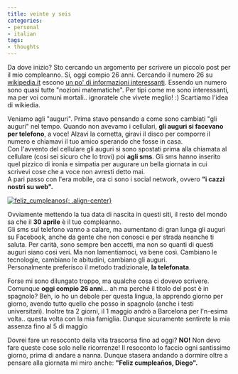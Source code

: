 ```yaml
---
title: veinte y seis
categories:
- personal
- italian
tags:
- thoughts
---
```

Da dove inizio? Sto cercando un argomento per scrivere un piccolo post per il
mio compleanno. Si, oggi compio 26 anni. Cercando il numero 26 su
[wikipedia.it](http://wikipedia.it) escono [un po' di informazioni
interessanti](http://it.wikipedia.org/wiki/26_(numero)). Essendo un numero
sono quasi tutte "nozioni matematiche". Per tipi come me sono interessanti, ma
per voi comuni mortali.. ignoratele che vivete meglio! :) Scartiamo l'idea di
wikiedia.

Veniamo agli "auguri". Prima stavo pensando a come sono cambiati "gli auguri"
nel tempo. Quando non avevamo i cellulari, **gli auguri si facevano per
telefono**, a voce! Alzavi la cornetta, giravi il disco per comporre il numero
e chiamavi il tuo amico sperando che fosse in casa.  
Con l'avvento del cellulare gli auguri si sono spostati prima alla chiamata al
cellulare (cosi sei sicuro che lo trovi) poi **agli sms**. Gli sms hanno
inserito quel pizzico di ironia e simpatia per augurare un bella giornata in
cui scrivevi cose che a voce non avresti detto mai.  
A pari passo con l'era mobile, ora ci sono i social network, ovvero **"i cazzi
nostri su web".**

[![feliz_cumpleanos]({{site.url}}/images/feliz_cumpleanos.png){: .align-center}]({{site.url}}/images/feliz_cumpleanos.png)

Ovviamente mettendo la tua data di nascita in questi siti, il resto del mondo
sa che il **30 aprile** è il tuo compleanno.  
Gli sms sul telefono vanno a calare, ma aumentano di gran lunga gli auguri su
Facebook, anche da gente che non conosci e per strada neanche ti saluta. Per
carità, sono sempre ben accetti, ma non so quanti di questi auguri siano così
veri. Ma non lamentiamoci, va bene così. Cambiano le tecnologie, cambiano le
abitudini, cambiano gli auguri.  
Personalmente preferisco il metodo tradizionale, **la telefonata**.

Forse mi sono dilungato troppo, ma qualche cosa ci dovevo  scrivere. Comunque
**oggi compio 26 anni**... ah ma perché il titolo del post è in spagnolo?
Beh, io ho un debole per questa lingua, la apprendo giorno per giorno, avendo
tutto quello che posso in spagnolo (anche i testi universitari). Inoltre tra 2
giorni, il 1 maggio andrò a Barcelona per l'n-esima volta.. questa volta con
la mia famiglia. Dunque sicuramente sentirete la mia assenza fino al 5 di
maggio

Dovrei fare un resoconto della vita trascorsa fino ad oggi? **NO!** Non devo
fare queste cose solo nelle ricorrenze! Il resoconto lo faccio ogni santissimo
giorno, prima di andare a nanna. Dunque stasera andando a dormire oltre a
pensare alla giornata mi miro anche: **"Feliz cumpleaños, Diego".**
